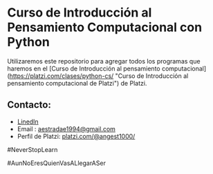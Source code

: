 # Curso de Introducción al Pensamiento Computacional con Python
Utilizaremos este repositorio para agregar todos los programas que haremos en el [Curso de Introducción al pensamiento computacional] (https://platzi.com/clases/python-cs/ "Curso de Introducción al pensamiento computacional de Platzi") de Platzi.

## Contacto:
- [LinedIn](https://www.linkedin.com/in/angel-armando-estrada-engallo-6a9639169/ "LinedIn")
- Email : aestradae1994@gmail.com
- Perfil de Platzi: [platzi.com/@angest1000/](https://platzi.com/@angest1000/ "platzi.com/@angest1000/")


#NeverStopLearn


#AunNoEresQuienVasALlegarASer
